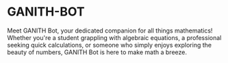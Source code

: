 # GANITH-BOT
Meet GANITH Bot, your dedicated companion for all things mathematics! Whether you're a student grappling with algebraic equations, a professional seeking quick calculations, or someone who simply enjoys exploring the beauty of numbers, GANITH Bot is here to make math a breeze.
